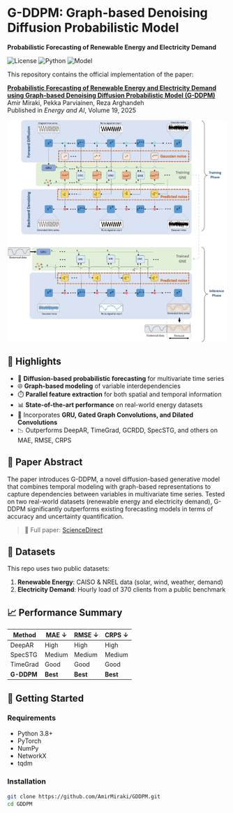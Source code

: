 # G-DDPM: Graph-based Denoising Diffusion Probabilistic Model

**Probabilistic Forecasting of Renewable Energy and Electricity Demand**


![License](https://img.shields.io/badge/license-CC%20BY--4.0-brightgreen)
![Python](https://img.shields.io/badge/python-3.8%2B-blue)
![Model](https://img.shields.io/badge/model-Diffusion%20%2B%20Graph--Neural--Network-purple)


This repository contains the official implementation of the paper:

**[Probabilistic Forecasting of Renewable Energy and Electricity Demand using Graph-based Denoising Diffusion Probabilistic Model (G-DDPM)](https://doi.org/10.1016/j.egyai.2024.100459)**  
Amir Miraki, Pekka Parviainen, Reza Arghandeh  
Published in *Energy and AI*, Volume 19, 2025

![X-CGNN Pipeline](Pipeline_GDDPM.png)





## 🌟 Highlights

- 🔄 **Diffusion-based probabilistic forecasting** for multivariate time series
- 🌐 **Graph-based modeling** of variable interdependencies
- ⏱️ **Parallel feature extraction** for both spatial and temporal information
- 📊 **State-of-the-art performance** on real-world energy datasets
- 🧠 Incorporates **GRU, Gated Graph Convolutions, and Dilated Convolutions**
- 📉 Outperforms DeepAR, TimeGrad, GCRDD, SpecSTG, and others on MAE, RMSE, CRPS

## 📖 Paper Abstract

The paper introduces G-DDPM, a novel diffusion-based generative model that combines temporal modeling with graph-based representations to capture dependencies between variables in multivariate time series. Tested on two real-world datasets (renewable energy and electricity demand), G-DDPM significantly outperforms existing forecasting models in terms of accuracy and uncertainty quantification.

> 🔗 Full paper: [ScienceDirect](https://doi.org/10.1016/j.egyai.2024.100459)

## 📁 Datasets

This repo uses two public datasets:
1. **Renewable Energy**: CAISO & NREL data (solar, wind, weather, demand)
2. **Electricity Demand**: Hourly load of 370 clients from a public benchmark

## 📈 Performance Summary

| Method       | MAE ↓     | RMSE ↓    | CRPS ↓    |
|--------------|-----------|-----------|-----------|
| DeepAR       | High      | High      | High      |
| SpecSTG      | Medium    | Medium    | Medium    |
| TimeGrad     | Good      | Good      | Good      |
| **G-DDPM**   | **Best**  | **Best**  | **Best**  |

## 🚀 Getting Started

### Requirements

- Python 3.8+
- PyTorch
- NumPy
- NetworkX
- tqdm

### Installation

```bash
git clone https://github.com/AmirMiraki/GDDPM.git
cd GDDPM



